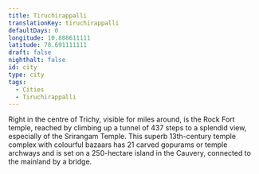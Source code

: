 ```yaml
---
title: Tiruchirappalli
translationKey: tiruchirappalli
defaultDays: 0
longitude: 10.808611111
latitude: 78.691111111
draft: false
nighthalt: false
id: city
type: city
tags:
  - Cities
  - Tiruchirappalli
---
```

Right in the centre of Trichy, visible for miles around, is the Rock Fort temple, reached by climbing up a tunnel of 437 steps to a splendid view, especially of the Srirangam Temple. This superb 13th-century temple complex with colourful bazaars has 21 carved gopurams or temple archways and is set on a 250-hectare island in the Cauvery, connected to the mainland by a bridge.